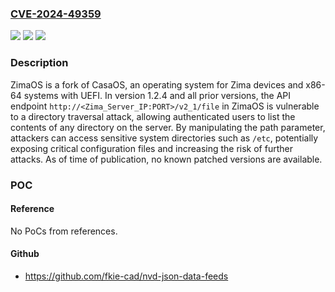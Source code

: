 ### [CVE-2024-49359](https://cve.mitre.org/cgi-bin/cvename.cgi?name=CVE-2024-49359)
![](https://img.shields.io/static/v1?label=Product&message=ZimaOS&color=blue)
![](https://img.shields.io/static/v1?label=Version&message=%3D%20%3C%3D%201.2.4%20&color=brighgreen)
![](https://img.shields.io/static/v1?label=Vulnerability&message=CWE-552%3A%20Files%20or%20Directories%20Accessible%20to%20External%20Parties&color=brighgreen)

### Description

ZimaOS is a fork of CasaOS, an operating system for Zima devices and x86-64 systems with UEFI. In version 1.2.4 and all prior versions, the API endpoint `http://<Zima_Server_IP:PORT>/v2_1/file` in ZimaOS is vulnerable to a directory traversal attack, allowing authenticated users to list the contents of any directory on the server. By manipulating the path parameter, attackers can access sensitive system directories such as `/etc`, potentially exposing critical configuration files and increasing the risk of further attacks. As of time of publication, no known patched versions are available.

### POC

#### Reference
No PoCs from references.

#### Github
- https://github.com/fkie-cad/nvd-json-data-feeds

